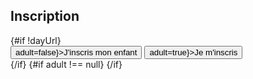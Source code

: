 <script>
    export let context //just to hide warning in console
    import SubscribeForm from '../../../components/forms/SubscribeForm.svelte'
    import {params} from '@roxi/routify'
    import { isUrlAdult} from '../../../utilities/isUrlAdult'
    import { currentSeason } from '../../../utilities/stores'

    let dayUrl = $params.creneau
    let adult = null

    if (dayUrl) {
        adult = isUrlAdult(dayUrl, $currentSeason)
    }

</script>

<article>
    <h1>Inscription</h1>
    {#if !dayUrl}
        <section>
            <button class:outline={adult===true || adult===null} on:click|preventDefault={()=>adult=false}>J'inscris mon enfant</button>
            <button class:outline={!adult} on:click|preventDefault={()=>adult=true}>Je m'inscris</button>
        </section>
    {/if}
    {#if adult !== null}
     <SubscribeForm {adult} {dayUrl}/>
    {/if}
</article>

<slot></slot> <!-- just to hide error warning in console -->

<style>
    .hidden{
        opacity:0.5;
    }
</style>
